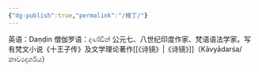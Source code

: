 ```yaml
---
{"dg-publish":true,"permalink":"/檀丁/"}
---
```


英语：Daṇḍin
僧伽罗语：දණ්ඩින්
公元七、八世纪印度作家、梵语语法学家。写有梵文小说《十王子传》及文学理论著作[[《诗镜》\|《诗镜》]]（Kāvyādarśa/කාව්‍යදර්ශය）